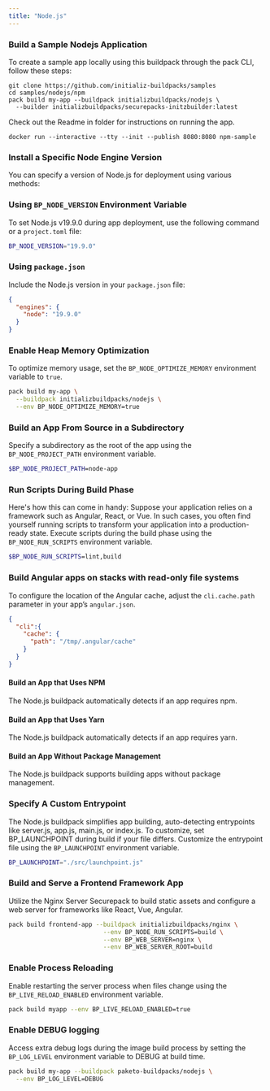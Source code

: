 ```yaml
---
title: "Node.js"
---
```


 
### Build a Sample Nodejs Application
 
To create a sample app locally using this buildpack through the pack CLI, follow these steps:
 
```shell
git clone https://github.com/initializ-buildpacks/samples
cd samples/nodejs/npm
pack build my-app --buildpack initializbuildpacks/nodejs \
  --builder initializbuildpacks/securepacks-initzbuilder:latest
```
 
Check out the Readme in folder for instructions on running the app.
```
docker run --interactive --tty --init --publish 8080:8080 npm-sample
``` 
### Install a Specific Node Engine Version
 
You can specify a version of Node.js for deployment using various methods:
 
### Using `BP_NODE_VERSION` Environment Variable
 
To set Node.js v19.9.0 during app deployment, use the following command or a `project.toml` file:
 
```bash
BP_NODE_VERSION="19.9.0"
```
 
### Using `package.json`
 
Include the Node.js version in your `package.json` file:
 
```json
{
  "engines": {
    "node": "19.9.0"
  }
}
```
  
### Enable Heap Memory Optimization
 
To optimize memory usage, set the `BP_NODE_OPTIMIZE_MEMORY` environment variable to `true`.
 
```bash
pack build my-app \
  --buildpack initializbuildpacks/nodejs \
  --env BP_NODE_OPTIMIZE_MEMORY=true
``` 
### Build an App From Source in a Subdirectory
 
Specify a subdirectory as the root of the app using the `BP_NODE_PROJECT_PATH` environment variable.
 
```bash
$BP_NODE_PROJECT_PATH=node-app
```
 
### Run Scripts During Build Phase
Here's how this can come in handy: Suppose your application relies on a framework such as Angular, React, or Vue. In such cases, you often find yourself running scripts to transform your application into a production-ready state. 
Execute scripts during the build phase using the `BP_NODE_RUN_SCRIPTS` environment variable.
 
```bash
$BP_NODE_RUN_SCRIPTS=lint,build
``` 
### Build Angular apps on stacks with read-only file systems
 
To configure the location of the Angular cache, adjust the `cli.cache.path` parameter in your app’s `angular.json`.
 
```json
{
  "cli":{
    "cache": {
      "path": "/tmp/.angular/cache"
    }
  }
}
```
 
#### Build an App that Uses NPM
 
The Node.js buildpack automatically detects if an app requires npm.
 
#### Build an App that Uses Yarn
 
The Node.js buildpack automatically detects if an app requires yarn.
 
#### Build an App Without Package Management
 
The Node.js buildpack supports building apps without package management.
 
### Specify A Custom Entrypoint
The Node.js buildpack simplifies app building, auto-detecting entrypoints like server.js, app.js, main.js, or index.js. To customize, set BP_LAUNCHPOINT during build if your file differs. 
Customize the entrypoint file using the `BP_LAUNCHPOINT` environment variable.
 
```bash
BP_LAUNCHPOINT="./src/launchpoint.js"
```
 
### Build and Serve a Frontend Framework App
 
Utilize the  Nginx Server Securepack to build static assets and configure a web server for frameworks like React, Vue, Angular.

```bash
pack build frontend-app --buildpack initializbuildpacks/nginx \
                          --env BP_NODE_RUN_SCRIPTS=build \
                          --env BP_WEB_SERVER=nginx \
                          --env BP_WEB_SERVER_ROOT=build
```
 
### Enable Process Reloading
 
Enable restarting the server process when files change using the `BP_LIVE_RELOAD_ENABLED` environment variable.
 
```bash
pack build myapp --env BP_LIVE_RELOAD_ENABLED=true
```    
### Enable DEBUG logging
 
Access extra debug logs during the image build process by setting the `BP_LOG_LEVEL` environment variable to DEBUG at build time.
```bash
pack build my-app --buildpack paketo-buildpacks/nodejs \
  --env BP_LOG_LEVEL=DEBUG
```
